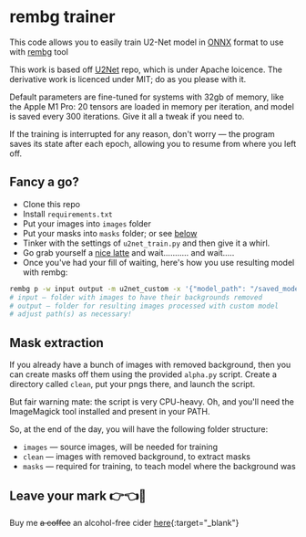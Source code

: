 # rembg trainer

This code allows you to easily train U2-Net model in [ONNX](https://github.com/onnx/onnx) format to use with [rembg](https://github.com/danielgatis/rembg]) tool

This work is based off [U2Net](https://github.com/xuebinqin/U-2-Net) repo, which is under Apache loicence. The derivative work is licenced under MIT; do as you please with it.

Default parameters are fine-tuned for systems with 32gb of memory, like the Apple M1 Pro: 20 tensors are loaded in memory per iteration, and model is saved every 300 iterations. Give it all a tweak if you need to.

If the training is interrupted for any reason, don't worry — the program saves its state after each epoch, allowing you to resume from where you left off.

## Fancy a go?

- Clone this repo
- Install `requirements.txt`
- Put your images into `images` folder
- Put your masks into `masks` folder; or see [below](#mask-generation)
- Tinker with the settings of `u2net_train.py` and then give it a whirl.
- Go grab yourself a [nice latte](https://www.youtube.com/shorts/h75W1uhL-iQ) and wait........... and wait.....
- Once you've had your fill of waiting, here's how you use resulting model with rembg:

```bash
rembg p -w input output -m u2net_custom -x '{"model_path": "/saved_models/u2net/2700.onnx"}'
# input — folder with images to have their backgrounds removed
# output — folder for resulting images processed with custom model
# adjust path(s) as necessary!
```

## Mask extraction

If you already have a bunch of images with removed background, then you can create masks off them using the provided `alpha.py` script. Create a directory called `clean`, put your pngs there, and launch the script.

But fair warning mate: the script is very CPU-heavy. Oh, and you'll need the ImageMagick tool installed and present in your PATH.

So, at the end of the day, you will have the following folder structure:

- `images` — source images, will be needed for training
- `clean` — images with removed background, to extract masks
- `masks` — required for training, to teach model where the background was

## Leave your mark 👉👈🥺

Buy me ~~a coffee~~ an alcohol-free cider [here](http://buymeacoffee.com/jonathunky){:target="_blank"}
